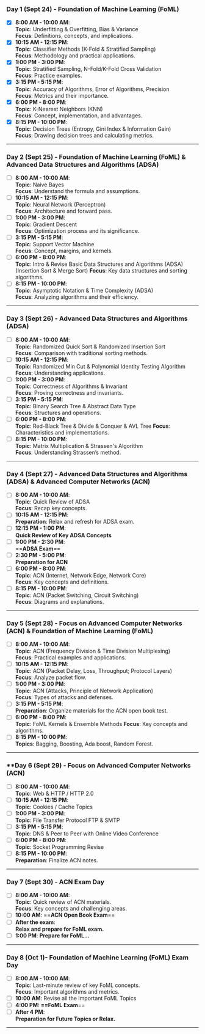 ### **Day 1 (Sept 24) - Foundation of Machine Learning (FoML)**
- [x] **8:00 AM - 10:00 AM**:  
  **Topic**: Underfitting & Overfitting, Bias & Variance  
  **Focus**: Definitions, concepts, and implications.  
- [x] **10:15 AM - 12:15 PM**:  
  **Topic**: Classifier Methods (K-Fold & Stratified Sampling)  
  **Focus**: Methodology and practical applications.  
- [x] **1:00 PM - 3:00 PM**:  
  **Topic**: Stratified Sampling, N-Fold/K-Fold Cross Validation  
  **Focus**: Practice examples.  
- [x] **3:15 PM - 5:15 PM**:  
  **Topic**: Accuracy of Algorithms, Error of Algorithms, Precision  
  **Focus**: Metrics and their importance.  
- [x] **6:00 PM - 8:00 PM**:  
  **Topic**: K-Nearest Neighbors (KNN)  
  **Focus**: Concept, implementation, and advantages.  
- [x] **8:15 PM - 10:00 PM**:  
  **Topic**: Decision Trees (Entropy, Gini Index & Information Gain)  
  **Focus**: Drawing decision trees and calculating metrics.

---

### **Day 2 (Sept 25) - Foundation of Machine Learning (FoML) & Advanced Data Structures and Algorithms (ADSA)**
- [ ] **8:00 AM - 10:00 AM**:  
  **Topic**: Naive Bayes  
  **Focus**: Understand the formula and assumptions.  
- [ ] **10:15 AM - 12:15 PM**:  
  **Topic**: Neural Network (Perceptron)  
  **Focus**: Architecture and forward pass.  
- [ ] **1:00 PM - 3:00 PM**:  
  **Topic**: Gradient Descent  
  **Focus**: Optimization process and its significance.  
- [ ] **3:15 PM - 5:15 PM**:  
  **Topic**: Support Vector Machine  
  **Focus**: Concept, margins, and kernels.  
- [ ] **6:00 PM - 8:00 PM**:  
  **Topic**: Intro & Revise Basic Data Structures and Algorithms (ADSA)  (Insertion Sort & Merge Sort)
  **Focus**: Key data structures and sorting algorithms.  
- [ ] **8:15 PM - 10:00 PM**:  
  **Topic**: Asymptotic Notation & Time Complexity (ADSA)  
  **Focus**: Analyzing algorithms and their efficiency.

---

### **Day 3 (Sept 26) - Advanced Data Structures and Algorithms (ADSA)**
- [ ] **8:00 AM - 10:00 AM**:  
  **Topic**: Randomized Quick Sort & Randomized Insertion Sort  
  **Focus**: Comparison with traditional sorting methods.  
- [ ] **10:15 AM - 12:15 PM**:  
  **Topic**: Randomized Min Cut & Polynomial Identity Testing Algorithm  
  **Focus**: Understanding applications.  
- [ ] **1:00 PM - 3:00 PM**:  
  **Topic**: Correctness of Algorithms & Invariant  
  **Focus**: Proving correctness and invariants.  
- [ ] **3:15 PM - 5:15 PM**:  
  **Topic**: Binary Search Tree & Abstract Data Type  
  **Focus**: Structures and operations.  
- [ ] **6:00 PM - 8:00 PM**:  
  **Topic**: Red-Black Tree & Divide & Conquer & AVL Tree
  **Focus**: Characteristics and implementations.  
- [ ] **8:15 PM - 10:00 PM**:  
  **Topic**: Matrix Multiplication & Strassen's Algorithm  
  **Focus**: Understanding Strassen’s method.

---

### **Day 4 (Sept 27) - Advanced Data Structures and Algorithms (ADSA) & Advanced Computer Networks (ACN)**
- [ ] **8:00 AM - 10:00 AM**:  
  **Topic**: Quick Review of ADSA  
  **Focus**: Recap key concepts.  
- [ ] **10:15 AM - 12:15 PM**:  
  **Preparation**: Relax and refresh for ADSA exam.  
- [ ] **12:15 PM - 1:00 PM**:  
  **Quick Review of Key ADSA Concepts**  
- [ ] **1:00 PM - 2:30 PM**:  
  ==**ADSA Exam**==  
- [ ] **2:30 PM - 5:00 PM**:  
  **Preparation for ACN**  
- [ ] **6:00 PM - 8:00 PM**:  
  **Topic**: ACN (Internet, Network Edge, Network Core)  
  **Focus**: Key concepts and definitions.  
- [ ] **8:15 PM - 10:00 PM**:  
  **Topic**: ACN (Packet Switching, Circuit Switching)  
  **Focus**: Diagrams and explanations.

---

### **Day 5 (Sept 28) - Focus on Advanced Computer Networks (ACN) & Foundation of Machine Learning (FoML)**
- [ ] **8:00 AM - 10:00 AM**:  
  **Topic**: ACN (Frequency Division & Time Division Multiplexing)  
  **Focus**: Practical examples and applications.  
- [ ] **10:15 AM - 12:15 PM**:  
  **Topic**: ACN (Packet Delay, Loss, Throughput; Protocol Layers)  
  **Focus**: Analyze packet flow.  
- [ ] **1:00 PM - 3:00 PM**:  
  **Topic**: ACN (Attacks, Principle of Network Application)  
  **Focus**: Types of attacks and defenses.  
- [ ] **3:15 PM - 5:15 PM**:  
  **Preparation**: Organize materials for the ACN open book test.  
- [ ] **6:00 PM - 8:00 PM**:  
  **Topic**: FoML Kernels & Ensemble Methods
  **Focus**: Key concepts and algorithms.  
- [ ] **8:15 PM - 10:00 PM**:  
  **Topics**: Bagging, Boosting, Ada boost, Random Forest.

---

### **Day 6 (Sept 29) - Focus on Advanced Computer Networks (ACN) 
- [ ]  **8:00 AM - 10:00 AM**:  
  **Topic**: Web & HTTP / HTTP 2.0
- [ ] **10:15 AM - 12:15 PM**:  
  **Topic**:  Cookies / Cache Topics
- [ ] **1:00 PM - 3:00 PM**:  
  **Topic**: File Transfer Protocol FTP & SMTP 
- [ ] **3:15 PM - 5:15 PM**:  
  **Topic**: DNS & Peer to Peer with Online Video Conference
- [ ] **6:00 PM - 8:00 PM**:  
  **Topic**: Socket Programming Revise
- [ ] **8:15 PM - 10:00 PM**:  
  **Preparation**: Finalize ACN notes.

---

### **Day 7 (Sept 30) - ACN Exam Day**
- [ ] **8:00 AM - 10:00 AM**:  
  **Topic**: Quick review of ACN materials.  
  **Focus**: Key concepts and challenging areas.  
- [ ] **10:00 AM**: 
	==**ACN Open Book Exam**==  
- [ ] **After the exam**:  
  **Relax and prepare for FoML exam.**  
- [ ] **1:00 PM**: **Prepare for FoML...**  

---

### **Day 8 (Oct 1)- Foundation of Machine Learning (FoML) Exam Day**
- [ ] **8:00 AM - 10:00 AM**:  
  **Topic**: Last-minute review of key FoML concepts.  
  **Focus**: Important algorithms and metrics.  
- [ ] **10:00 AM**: Revise all the Important FoML Topics
- [ ] **4:00 PM: 
    ==FoML Exam**==  
- [ ] **After 4 PM**:  
  **Preparation for Future Topics or Relax.**  
---
